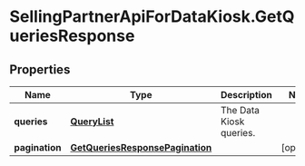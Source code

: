 # SellingPartnerApiForDataKiosk.GetQueriesResponse

## Properties
Name | Type | Description | Notes
------------ | ------------- | ------------- | -------------
**queries** | [**QueryList**](QueryList.md) | The Data Kiosk queries. | 
**pagination** | [**GetQueriesResponsePagination**](GetQueriesResponsePagination.md) |  | [optional] 


